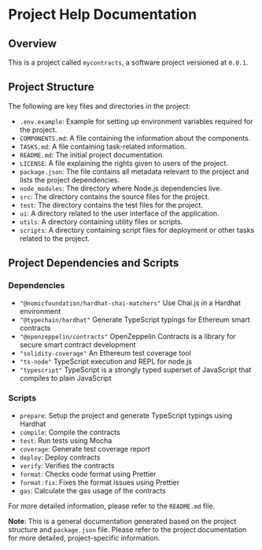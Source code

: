 # Project Help Documentation

## Overview

This is a project called `mycontracts`, a software project versioned at `0.0.1`.

## Project Structure

The following are key files and directories in the project:

- `.env.example`: Example for setting up environment variables required for the project.
- `COMPONENTS.md`: A file containing the information about the components.
- `TASKS.md`: A file containing task-related information.
- `README.md`: The initial project documentation.
- `LICENSE`: A file explaining the rights given to users of the project.
- `package.json`: The file contains all metadata relevant to the project and lists the project dependencies.
- `node_modules`: The directory where Node.js dependencies live.
- `src`: The directory contains the source files for the project.
- `test`: The directory contains the test files for the project.
- `ui`: A directory related to the user interface of the application.
- `utils`: A directory containing utility files or scripts.
- `scripts`: A directory containing script files for deployment or other tasks related to the project.

## Project Dependencies and Scripts

### Dependencies

- `"@nomicfoundation/hardhat-chai-matchers"` Use Chai.js in a Hardhat environment
- `"@typechain/hardhat"` Generate TypeScript typings for Ethereum smart contracts
- `"@openzeppelin/contracts"` OpenZeppelin Contracts is a library for secure smart contract development
- `"solidity-coverage"` An Ethereum test coverage tool
- `"ts-node"` TypeScript execution and REPL for node.js
- `"typescript"` TypeScript is a strongly typed superset of JavaScript that compiles to plain JavaScript

### Scripts

- `prepare`: Setup the project and generate TypeScript typings using Hardhat
- `compile`: Compile the contracts
- `test`: Run tests using Mocha
- `coverage`: Generate test coverage report
- `deploy`: Deploy contracts
- `verify`: Verifies the contracts
- `format`: Checks code format using Prettier
- `format:fix`: Fixes the format issues using Prettier
- `gas`: Calculate the gas usage of the contracts
   
For more detailed information, please refer to the `README.md` file.

**Note**: This is a general documentation generated based on the project structure and `package.json` file. Please refer to the project documentation for more detailed, project-specific information. 


